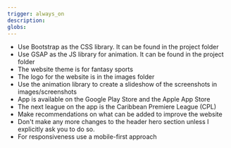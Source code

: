 ```yaml
---
trigger: always_on
description: 
globs: 
---
```


 - Use Bootstrap as the CSS library. It can be found in the project folder
 - Use GSAP as the JS library for animation. It can be found in the project folder
 - The website theme is for fantasy sports
 - The logo for the website is in the images folder
 - Use the animation library to create a slideshow of the screenshots in images/screenshots
 - App is available on the Google Play Store and the Apple App Store
 - The next league on the app is the Caribbean Premiere League (CPL)
 - Make recommendations on what can be added to improve the website
 - Don't make any more changes to the header hero section unless I explicitly ask you to do so.
 - For responsiveness use a mobile-first approach